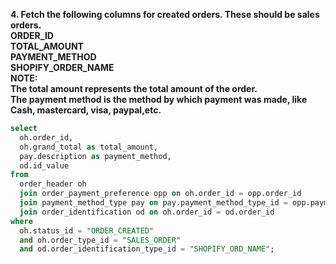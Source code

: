 **4. Fetch the following columns for created orders. These should be sales orders.<br>
ORDER_ID<br>
TOTAL_AMOUNT<br>
PAYMENT_METHOD<br>
SHOPIFY_ORDER_NAME<br>
NOTE: <br>
The total amount represents the total amount of the order.<br>
The payment method is the method by which payment was made, like Cash, mastercard, visa, paypal,etc.**<br>

```sql
select 
  oh.order_id, 
  oh.grand_total as total_amount, 
  pay.description as payment_method, 
  od.id_value
from 
  order_header oh 
  join order_payment_preference opp on oh.order_id = opp.order_id 
  join payment_method_type pay on pay.payment_method_type_id = opp.payment_method_type_id 
  join order_identification od on oh.order_id = od.order_id 
where 
  oh.status_id = "ORDER_CREATED" 
  and oh.order_type_id = "SALES_ORDER" 
  and od.order_identification_type_id = "SHOPIFY_ORD_NAME";
```
